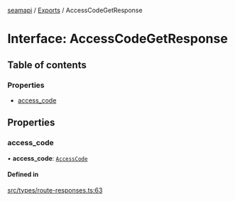 [seamapi](../README.md) / [Exports](../modules.md) / AccessCodeGetResponse

# Interface: AccessCodeGetResponse

## Table of contents

### Properties

- [access\_code](AccessCodeGetResponse.md#access_code)

## Properties

### access\_code

• **access\_code**: [`AccessCode`](../modules.md#accesscode)

#### Defined in

[src/types/route-responses.ts:63](https://github.com/seamapi/javascript/blob/main/src/types/route-responses.ts#L63)
